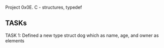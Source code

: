 Project 0x0E. C - structures, typedef

## TASKs
TASK 1: Defined a new type struct dog which as name, age, and owner as elements

